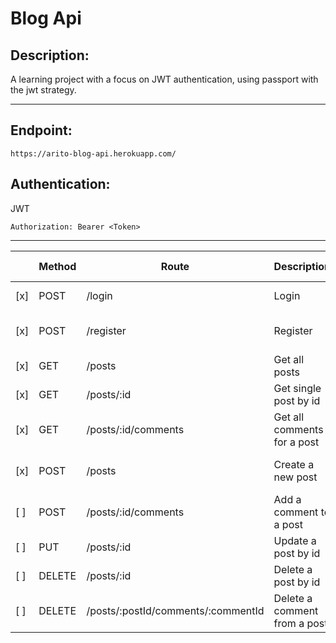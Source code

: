 # Blog Api

## Description:

A learning project with a focus on JWT authentication, using passport with the jwt strategy.

---

## Endpoint:

```
https://arito-blog-api.herokuapp.com/
```

## Authentication:
JWT
```
Authorization: Bearer <Token>
```
---

|     | Method | Route                              | Description                  | Body Format                       | Req Auth |
| --- | ------ | ---------------------------------- | ---------------------------- | --------------------------------- | :------: |
| [x] | POST   | /login                             | Login                        | { username, password }            | No       |
| [x] | POST   | /register                          | Register                     | { username, password, rpassword } | No       |
| [x] | GET    | /posts                             | Get all posts                |                   | 
| [x] | GET    | /posts/:id                         | Get single post by id        |                   |
| [x] | GET    | /posts/:id/comments                | Get all comments for a post  |                   |
| [x] | POST   | /posts                             | Create a new post            | { title, body [, published:boolean] }   | Yes           |
| [ ] | POST   | /posts/:id/comments                | Add a comment to a post      | { name, comment } |
| [ ] | PUT    | /posts/:id                         | Update a post by id          |                   |
| [ ] | DELETE | /posts/:id                         | Delete a post by id          |                   |
| [ ] | DELETE | /posts/:postId/comments/:commentId | Delete a comment from a post |                   |
